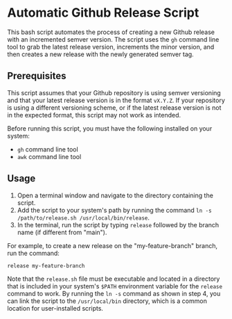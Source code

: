 # Automatic Github Release Script

This bash script automates the process of creating a new Github release with an incremented semver version. The script uses the `gh` command line tool to grab the latest release version, increments the minor version, and then creates a new release with the newly generated semver tag.

## Prerequisites
This script assumes that your Github repository is using semver versioning and that your latest release version is in the format `vX.Y.Z`. If your repository is using a different versioning scheme, or if the latest release version is not in the expected format, this script may not work as intended.

Before running this script, you must have the following installed on your system:

- `gh` command line tool
- `awk` command line tool

## Usage

1. Open a terminal window and navigate to the directory containing the script.
2. Add the script to your system's path by running the command `ln -s /path/to/release.sh /usr/local/bin/release`.
3. In the terminal, run the script by typing `release` followed by the branch name (if different from "main").

For example, to create a new release on the "my-feature-branch" branch, run the command:

```bash
release my-feature-branch
```

Note that the `release.sh` file must be executable and located in a directory that is included in your system's `$PATH` environment variable for the `release` command to work. By running the `ln -s` command as shown in step 4, you can link the script to the `/usr/local/bin` directory, which is a common location for user-installed scripts.
